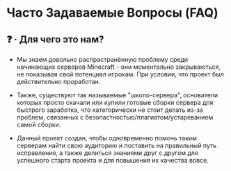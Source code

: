 # Часто Задаваемые Вопросы (FAQ)

## ❓ · Для чего это нам?
- Мы знаем довольно распрастранённую проблему среди начинающих серверов Minecraft - они моментально закрываються, не показывая свой потенциал игрокам. При условии, что проект был действительно проработан. 

- Также, существуют так называемые "школо-сервера", основатели которых просто скачали или купили готовые сборки сервера для быстрого заработка, что категорически не стоит делать из-за проблем, связанных с безопастностью/плагиатом/устареванием самой сборки. 

- Данный проект создан, чтобы одновременно помочь таким серверам найти свою аудиторию и поставить на правильный путь исправления, а также делиться знаниями друг с другом для успешного старта проекта и для повышения их качества вовсе. 
